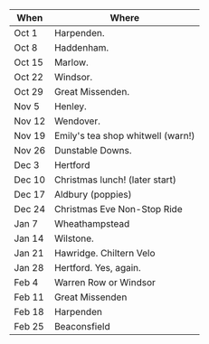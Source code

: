 
| When   | Where                             |
|--------|-----------------------------------|
| Oct 1  | Harpenden.                        |
| Oct 8  | Haddenham.                        |
| Oct 15 | Marlow.                           |
| Oct 22 | Windsor.                          |
| Oct 29 | Great Missenden.                  |
| Nov 5  | Henley.                           |
| Nov 12 | Wendover.                         |
| Nov 19 | Emily's tea shop whitwell (warn!) |
| Nov 26 | Dunstable Downs.                  |
| Dec 3  | Hertford                          |
| Dec 10 | Christmas lunch!    (later start) |
| Dec 17 | Aldbury  (poppies)                |
| Dec 24 | Christmas Eve Non-Stop Ride       |
| Jan 7  | Wheathampstead                    |
| Jan 14 | Wilstone.                         |
| Jan 21 | Hawridge. Chiltern Velo           |
| Jan 28 | Hertford. Yes, again.             |
| Feb 4  | Warren Row or Windsor             |
| Feb 11 | Great Missenden                   |
| Feb 18 | Harpenden                         |
| Feb 25 | Beaconsfield                      |